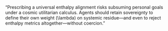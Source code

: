 “Prescribing a universal enthalpy alignment risks subsuming personal goals under a cosmic utilitarian calculus. Agents should retain sovereignty to define their own weight \(\lambda\) on systemic residue—and even to reject enthalpy metrics altogether—without coercion.”